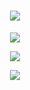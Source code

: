 <h1 align="center">
  <a href="https://git.io/typing-svg">
    <img src="https://readme-typing-svg.herokuapp.com?color=%2340A597&size=30&width=800&lines=Hello,+i'm+MannRzyne.;i'am+beginner+developer.">
  </a>
</h1>

<p align="center">
  <a href="https://github.com/MannOffc"><img src="https://github-readme-stats.vercel.app/api?username=MannOffc&theme=tokyonight&show_icons=true" /></a>
</p>

<p align="center">
  <a href="https://github.com/MannOffc"><img src="https://github-readme-streak-stats.herokuapp.com?user=MannOffc&theme=tokyonight&hide_border=false&properties=background&border=%239611C5FF" /></a>
</p>
<p align="center">
  <a href="https://github.com/MannOffc"><img src="https://github-profile-trophy.vercel.app/?username=MannOffc&theme=radical&margin-w=20&no-bg=true&no-frame=false" /></a>
</p>

<!-- <h2 align="center"><a href="https://github.com/MannOffc/MannOffc/">Hi I'm MannOffc👋</a></h2>
<img src="https://telegra.ph/file/0d079bed7f7e321e41d62.jpg">
<p align="center">
🌠My Name Is MannOffc
🎉I'm 16 years old
🎏I'm Not Progamers
</p>
<h3 align="center">You Can Call Me MannOffc or Hyugimura</h3>

### MyBotz🎐
<img src="https://telegra.ph/file/df6f13cbfd27411073893.jpg">

### My Social Media🖥️
<a href="tiktok.com/@hyugimura"><img src="https://telegra.ph/file/9be1fef5b28a7a1ae6946.jpg"/>

### Spotify Playing 🎧

<p align="center">
  <a href="https://open.spotify.com/user/31nuzemgd72h4llo3dnl2pshegeu?si=qHWmVIfBQhy2KyH0dJgQ2Q&utm_source=copy-link" target="_blank"><img src="https://now-playing-on-spotify.vercel.app/api/spotify" alt="Spotify Now Playing" width="350"/></a>
</p>

### Support me by making a donation
```💳 https://saweria.co/mannr``` -->
